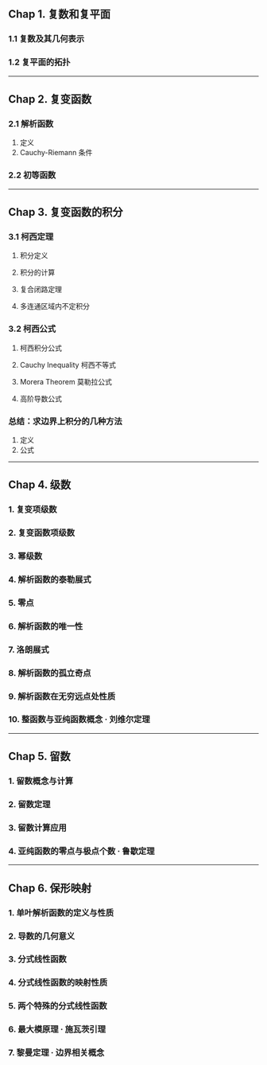 ## Chap 1. 复数和复平面
### 1.1 复数及其几何表示

### 1.2 复平面的拓扑


---



## Chap 2. 复变函数

### 2.1 解析函数
1. 定义
2. Cauchy-Riemann 条件

### 2.2 初等函数



---



## Chap 3. 复变函数的积分

### 3.1 柯西定理
1. 积分定义

2. 积分的计算

3. 复合闭路定理

4. 多连通区域内不定积分

### 3.2 柯西公式
1. 柯西积分公式

2. Cauchy Inequality 柯西不等式

3. Morera Theorem 莫勒拉公式

4. 高阶导数公式

### 总结：求边界上积分的几种方法
1. 定义
2. 公式



---



## Chap 4. 级数
### 1. 复变项级数

### 2. 复变函数项级数

### 3. 幂级数

### 4. 解析函数的泰勒展式

### 5. 零点

### 6. 解析函数的唯一性

### 7. 洛朗展式

### 8. 解析函数的孤立奇点

### 9. 解析函数在无穷远点处性质

### 10. 整函数与亚纯函数概念 · 刘维尔定理



---



## Chap 5. 留数
### 1. 留数概念与计算

### 2. 留数定理

### 3. 留数计算应用

### 4. 亚纯函数的零点与极点个数 · 鲁歇定理


---



## Chap 6. 保形映射

### 1. 单叶解析函数的定义与性质

### 2. 导数的几何意义

### 3. 分式线性函数

### 4. 分式线性函数的映射性质

### 5. 两个特殊的分式线性函数

### 6. 最大模原理 · 施瓦茨引理

### 7. 黎曼定理 · 边界相关概念
